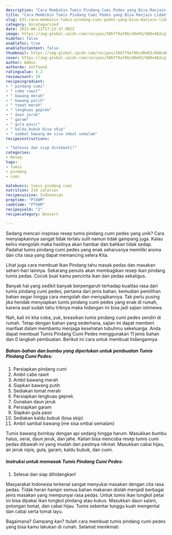 ```yaml
---
description: "Cara Membikin Tumis Pindang Cumi Pedes yang Bisa Manjain Lidah"
title: "Cara Membikin Tumis Pindang Cumi Pedes yang Bisa Manjain Lidah"
slug: 631-cara-membikin-tumis-pindang-cumi-pedes-yang-bisa-manjain-lidah
category: Uncategorized
date: 2022-06-12T17:22:37.902Z
image: https://img-global.cpcdn.com/recipes/58b7f9af86cd0e03/680x482cq70/tumis-pindang-cumi-pedes-foto-resep-utama.jpg
hideToc: false
enableToc: true
enableTocContent: false
thumbnail: https://img-global.cpcdn.com/recipes/58b7f9af86cd0e03/680x482cq70/tumis-pindang-cumi-pedes-foto-resep-utama.jpg
cover: https://img-global.cpcdn.com/recipes/58b7f9af86cd0e03/680x482cq70/tumis-pindang-cumi-pedes-foto-resep-utama.jpg
author: Admin
authorAv: notfound
ratingvalue: 4.2
reviewcount: 19
recipeingredient:
- " pindang cumi"
- " cabe rawit"
- " bawang merah"
- " bawang putih"
- " tomat merah"
- " lengkuas geprek"
- " daun jeruk"
- " garam"
- " gula pasir"
- " kaldu bubuk bisa skip"
- " sambal bawang me sisa smbal semalam"
recipeinstructions:

- "Selesai dan siap dinikmati!"
categories:
- Resep
tags:
- tumis
- pindang
- cumi

katakunci: tumis pindang cumi 
nutrition: 219 calories
recipecuisine: Indonesian
preptime: "PT40M"
cooktime: "PT50M"
recipeyield: "2"
recipecategory: Dessert

---
```





Sedang mencari inspirasi resep tumis pindang cumi pedes yang unik? Cara menyiapkannya sangat tidak terlalu sulit namun tidak gampang juga. Kalau keliru mengolah maka hasilnya akan hambar dan bahkan tidak sedap. Padahal tumis pindang cumi pedes yang enak seharusnya memiliki aroma dan cita rasa yang dapat memancing selera Kita.





Lihat juga cara membuat Ikan Pindang tahu masak pedas dan masakan sehari-hari lainnya. Sekarang penulis akan membagikan resep ikan pindang tumis pedas. Cocok buat kamu pencinta ikan dan pedas sekaligus.

Banyak hal yang sedikit banyak berpengaruh terhadap kualitas rasa dari tumis pindang cumi pedes, pertama dari jenis bahan, kemudian pemilihan bahan segar hingga cara mengolah dan menyajikannya. Tak perlu pusing jika hendak menyiapkan tumis pindang cumi pedes yang enak di rumah, karena asal sudah tahu triknya maka hidangan ini bisa jadi sajian istimewa.






Nah, kali ini kita coba, yuk, kreasikan tumis pindang cumi pedes sendiri di rumah. Tetap dengan bahan yang sederhana, sajian ini dapat memberi manfaat dalam membantu menjaga kesehatan tubuhmu sekeluarga. Anda dapat membuat Tumis Pindang Cumi Pedes menggunakan 11 jenis bahan dan 0 langkah pembuatan. Berikut ini cara untuk membuat hidangannya.

<!--inarticleads1-->

##### Bahan-bahan dan bumbu yang diperlukan untuk pembuatan Tumis Pindang Cumi Pedes:

1. Persiapkan  pindang cumi
1. Ambil  cabe rawit
1. Ambil  bawang merah
1. Siapkan  bawang putih
1. Sediakan  tomat merah
1. Persiapkan  lengkuas geprek
1. Gunakan  daun jeruk
1. Persiapkan  garam
1. Siapkan  gula pasir
1. Sediakan  kaldu bubuk (bisa skip)
1. Ambil  sambal bawang (me sisa smbal semalam)


Tumis bawang bombay dengan api sedang hingga harum. Masukkan bumbu halus, serai, daun jeruk, dan jahe. Kalian bisa mencoba resep tumis cumi pedas dibawah ini yang mudah dan pastinya nikmat. Masukkan cabai hijau, air jeruk nipis, gula, garam, kaldu bubuk, dan cumi. 

<!--inarticleads2-->

##### Instruksi untuk memasak Tumis Pindang Cumi Pedes:


1. Selesai dan siap dihidangkan!

Masyarakat Indonesia terkenal sangat menyukai masakan dengan cita rasa pedas. Tidak heran hampir semua bahan makanan diolah menjadi berbagai jenis masakan yang mempunyai rasa pedas. Untuk tumis ikan tongkol petai ini bisa dipakai ikan tongkol pindang atau kukus. Masukkan daun salam, potongan tomat, dan cabai hijau. Tumis sebentar tunggu kuah mengental dan cabai serta tomat layu. 

Bagaimana? Gampang kan? Itulah cara membuat tumis pindang cumi pedes yang bisa kamu lakukan di rumah. Selamat menikmati
